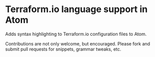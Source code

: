 # Terraform.io language support in Atom

Adds syntax highlighting to Terraform.io configuration files to Atom.

Contributions are not only welcome, but encouraged.  Please fork and submit pull requests for snippets, grammar tweaks, etc.
